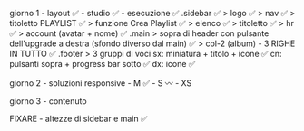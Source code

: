 giorno 1 - layout ✅
    - studio ✅
    - esecuzione ✅
        .sidebar ✅
            > logo ✅
            > nav ✅
            > titoletto PLAYLIST ✅
            > funzione Crea Playlist ✅
            > elenco ✅
            > titoletto ✅
            > hr ✅
            > account (avatar + nome) ✅
        .main
            > sopra di header con pulsante dell'upgrade a destra (sfondo diverso dal main) ✅
            > col-2 (album) - 3 RIGHE IN TUTTO ✅
        .footer
            > 3 gruppi di voci
                sx: miniatura + titolo + icone ✅
                cn: pulsanti sopra + progress bar sotto ✅
                dx: icone ✅

giorno 2 - soluzioni responsive
    - M ✅
    - S 〰️
    - XS

giorno 3 - contenuto

FIXARE
    - altezze di sidebar e main ✅